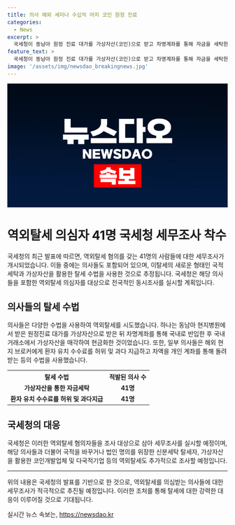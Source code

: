 ```yaml
---
title: 의사 해외 세미나 수십억 어치 코인 원정 진료
categories:
  - News
excerpt: >
  국세청이 동남아 원정 진료 대가를 가상자산(코인)으로 받고 차명계좌를 통해 자금을 세탁한 의사 등 역외탈세 혐의자 41명에 대해 세무조사를 착수한다고 밝혔다. 특히 성형외과 의사인 A씨는 원정진료 대가를 가상자산으로 받아 국내로 반입한 후 현금으로 세탁하는 등 치밀한 방법을 사용했다. 이와 함께 해외 현지 브로커에게 환자 유치 수수료를 허위로 받는 등의 사례가 발갱되고 있다. 국세청은 해당 사례뿐만 아니라 역외탈세로 수익을 은닉한 다른 개인과 기업들에 대한 조사도 진행하고 있다.
feature_text: >
  국세청이 동남아 원정 진료 대가를 가상자산(코인)으로 받고 차명계좌를 통해 자금을 세탁한 의사 등 역외탈세 혐의자 41명에 대해 세무조사를 착수한다고 밝혔다. 특히 성형외과 의사인 A씨는 원정진료 대가를 가상자산으로 받아 국내로 반입한 후 현금으로 세탁하는 등 치밀한 방법을 사용했다. 이와 함께 해외 현지 브로커에게 환자 유치 수수료를 허위로 받는 등의 사례가 발갱되고 있다. 국세청은 해당 사례뿐만 아니라 역외탈세로 수익을 은닉한 다른 개인과 기업들에 대한 조사도 진행하고 있다.
image: '/assets/img/newsdao_breakingnews.jpg'
---
```


<p><img src="/assets/img/newsdao_breakingnews.jpg" alt="flaretime 속보" /></p>

<h1>역외탈세 의심자 41명 국세청 세무조사 착수</h1>

<p data-ke-size="size16">국세청의 최근 발표에 따르면, 역외탈세 혐의를 갖는 41명의 사람들에 대한 세무조사가 개시되었습니다. 이들 중에는 의사들도 포함되어 있으며, 이탈세의 새로운 형태인 국적세탁과 가상자산을 활용한 탈세 수법을 사용한 것으로 추정됩니다. 국세청은 해당 의사들을 포함한 역외탈세 의심자를 대상으로 전국적인 동시조사를 실시할 계획입니다.</p>

<h2>의사들의 탈세 수법</h2>

<p data-ke-size="size16">의사들은 다양한 수법을 사용하여 역외탈세를 시도했습니다. 하나는 동남아 현지병원에서 받은 원정진료 대가를 가상자산으로 받은 뒤 차명계좌를 통해 국내로 반입한 후 국내거래소에서 가상자산을 매각하여 현금화한 것이었습니다. 또한, 일부 의사들은 해외 현지 브로커에게 환자 유치 수수료를 허위 및 과다 지급하고 차액을 개인 계좌를 통해 돌려받는 등의 수법을 사용했습니다.</p>

<table>
    <tr>
        <th>탈세 수법</th>
        <th>적발된 의사 수</th>
    </tr>
    <tr>
        <td style="text-align: center; height: 17px;"><b>가상자산을 통한 자금세탁</b></td>
        <td style="text-align: center; height: 17px;"><b>41명</b></td>
    </tr>
    <tr>
        <td style="text-align: center; height: 17px;"><b>환자 유치 수수료를 허위 및 과다지급</b></td>
        <td style="text-align: center; height: 17px;"><b>41명</b></td>
    </tr>
</table>

<h2>국세청의 대응</h2>

<p data-ke-size="size16">국세청은 이러한 역외탈세 혐의자들을 조사 대상으로 삼아 세무조사를 실시할 예정이며,  해당 의사들과 더불어 국적을 바꾸거나 법인 명의를 위장한 신분세탁 탈세자, 가상자산을 활용한 코인개발업체 및 다국적기업 등의 역외탈세도 추가적으로 조사할 예정입니다.</p>

<hr>

<p data-ke-size="size16">위의 내용은 국세청의 발표를 기반으로 한 것으로, 역외탈세를 의심받는 의사들에 대한 세무조사가 적극적으로 추진될 예정입니다. 이러한 조처를 통해 탈세에 대한 강력한 대응이 이루어질 것으로 기대됩니다.</p>
실시간 뉴스 속보는, <a href="https://newsdao.kr" rel="dofollow">https://newsdao.kr</a>


